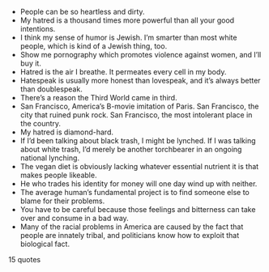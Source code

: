  - People can be so heartless and dirty.
 - My hatred is a thousand times more powerful than all your good intentions.
 - I think my sense of humor is Jewish. I’m smarter than most white people, which is kind of a Jewish thing, too.
 - Show me pornography which promotes violence against women, and I’ll buy it.
 - Hatred is the air I breathe. It permeates every cell in my body.
 - Hatespeak is usually more honest than lovespeak, and it’s always better than doublespeak.
 - There’s a reason the Third World came in third.
 - San Francisco, America’s B-movie imitation of Paris. San Francisco, the city that ruined punk rock. San Francisco, the most intolerant place in the country.
 - My hatred is diamond-hard.
 - If I’d been talking about black trash, I might be lynched. If I was talking about white trash, I’d merely be another torchbearer in an ongoing national lynching.
 - The vegan diet is obviously lacking whatever essential nutrient it is that makes people likeable.
 - He who trades his identity for money will one day wind up with neither.
 - The average human’s fundamental project is to find someone else to blame for their problems.
 - You have to be careful because those feelings and bitterness can take over and consume in a bad way.
 - Many of the racial problems in America are caused by the fact that people are innately tribal, and politicians know how to exploit that biological fact.

15 quotes